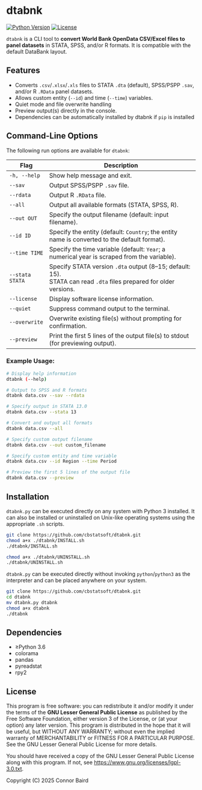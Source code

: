 
# dtabnk

[![Python Version](https://img.shields.io/badge/python-3.6%2B-blue.svg)](https://www.python.org/downloads/release/python-360/)  [![License](https://img.shields.io/badge/license-LGPL%20v3-blue.svg)](https://www.gnu.org/licenses/lgpl-3.0.txt)  

`dtabnk` is a CLI tool to **convert World Bank OpenData CSV/Excel files to panel datasets** in STATA, SPSS, and/or R formats. It is compatible with the default DataBank layout.

## Features
- Converts `.csv`/`.xlsx`/`.xls` files to STATA `.dta` (default), SPSS/PSPP `.sav`, and/or R `.RData` panel datasets.
- Allows custom entity (`--id`) and time (`--time`) variables.
- Quiet mode and file overwrite handling
- Preview output(s) directly in the console.
- Dependencies can be automatically installed by dtabnk if `pip` is installed
## Command-Line Options

The following run options are available for `dtabnk`:

| Flag              | Description                                                                                                 |
|-------------------|-------------------------------------------------------------------------------------------------------------|
| `-h, --help`      | Show help message and exit.                                                                             |
| `--sav`           | Output SPSS/PSPP `.sav` file.                                                                               |
| `--rdata`         | Output R `.RData` file.                                                                                     |
| `--all`           | Output all available formats (STATA, SPSS, R).                                                              |
| `--out OUT`       | Specify the output filename (default: input filename).                                                      |
| `--id ID`         | Specify the entity (default: `Country`; the entity name is converted to the default format).                 |
| `--time TIME`     | Specify the time variable (default: `Year`; a numerical year is scraped from the variable).                 |
| `--stata STATA`   | Specify STATA version `.dta` output (8–15; default: 15).<br>STATA can read `.dta` files prepared for older versions. |
| `--license`       | Display software license information.                                                                  |
| `--quiet`         | Suppress command output to the terminal.                                                   |
| `--overwrite`     | Overwrite existing file(s) without prompting for confirmation.                                               |
| `--preview`       | Print the first 5 lines of the output file(s) to stdout (for previewing output).                            |

### Example Usage:

```bash
# Display help information
dtabnk (--help)

# Output to SPSS and R formats
dtabnk data.csv --sav --rdata

# Specify output in STATA 13.0
dtabnk data.csv --stata 13

# Convert and output all formats
dtabnk data.csv --all

# Specify custom output filename
dtabnk data.csv --out custom_filename

# Specify custom entity and time variable
dtabnk data.csv --id Region --time Period

# Preview the first 5 lines of the output file
dtabnk data.csv --preview
```
## Installation
`dtabnk.py` can be executed directly on any system with Python 3 installed. It can also be installed or uninstalled on Unix-like operating systems using the appropriate `.sh` scripts.
```bash
git clone https://github.com/cbstatsoft/dtabnk.git
chmod a+x ./dtabnk/INSTALL.sh
./dtabnk/INSTALL.sh

chmod a+x ./dtabnk/UNINSTALL.sh
./dtabnk/UNINSTALL.sh
```
`dtabnk.py` can be executed directly without invoking `python`/`python3` as the interpreter and can be placed anywhere on your system.
```bash
git clone https://github.com/cbstatsoft/dtabnk.git
cd dtabnk
mv dtabnk.py dtabnk
chmod a+x dtabnk
./dtabnk
```
## Dependencies
- ≥Python 3.6
- colorama
- pandas
- pyreadstat
- rpy2
## License
This program is free software: you can redistribute it and/or modify it under the terms of the **GNU Lesser General Public License** as published by the Free Software Foundation, either version 3 of the License, or (at your option) any later version. This program is distributed in the hope that it will be useful, but WITHOUT ANY WARRANTY; without even the implied warranty of MERCHANTABILITY or FITNESS FOR A PARTICULAR PURPOSE. See the GNU Lesser General Public License for more details.

You should have received a copy of the GNU Lesser General Public License along with this program. If not, see <https://www.gnu.org/licenses/lgpl-3.0.txt>.

Copyright (C) 2025 Connor Baird


